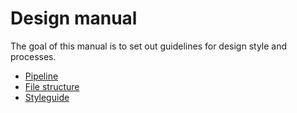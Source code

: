 # Design manual

The goal of this manual is to set out guidelines for design style and processes.

* [Pipeline](https://github.com/teamforus/general/tree/develop/manuals/design/pipeline.md)
* [File structure](https://github.com/teamforus/general/blob/develop/manuals/design/file-structure.md)
* [Styleguide](https://github.com/teamforus/general/tree/develop/manuals/design/styleguide.md)
